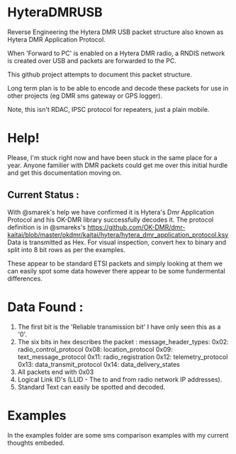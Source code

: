 # HyteraDMRUSB
Reverse Engineering the Hytera DMR USB packet structure also known as Hytera DMR Application Protocol.

When 'Forward to PC' is enabled on a Hytera DMR radio, a RNDIS network is created over USB and packets are forwarded to the PC.

This github project attempts to document this packet structure.

Long term plan is to be able to encode and decode these packets for use in other projects (eg DMR sms gateway or GPS logger).

Note, this isn't RDAC, IPSC protocol for repeaters, just a plain mobile.

# Help!
Please, I'm stuck right now and have been stuck in the same place for a year. Anyone familier with DMR packets could get me over this initial hurdle and get this documentation moving on.

Current Status :
---------------

With @smarek's help we have confirmed it is Hytera's Dmr Application Protocol and his OK-DMR library successfully decodes it.
The protocol definition is in @smareks's https://github.com/OK-DMR/dmr-kaitai/blob/master/okdmr/kaitai/hytera/hytera_dmr_application_protocol.ksy
Data is transmitted as Hex.
For visual inspection, convert hex to binary and split into 8 bit rows as per the examples.

These appear to be standard ETSI packets and simply looking at them we can easily spot some data however there appear to be some fundermental differences.

# Data Found :
1) The first bit is the 'Reliable transmission bit' I have only seen this as a '0'.
2) The six bits in hex describes the packet :
message_header_types:
    0x02: radio_control_protocol
    0x08: location_protocol
    0x09: text_message_protocol
    0x11: radio_registration
    0x12: telemetry_protocol
    0x13: data_transmit_protocol
    0x14: data_delivery_states
3) All packets end with 0x03
4) Logical Link ID's (LLID - The to and from radio network IP addresses).
5) Standard Text can easily be spotted and decoded.

# Examples
In the examples folder are some sms comparison examples with my current thoughts embeded.
